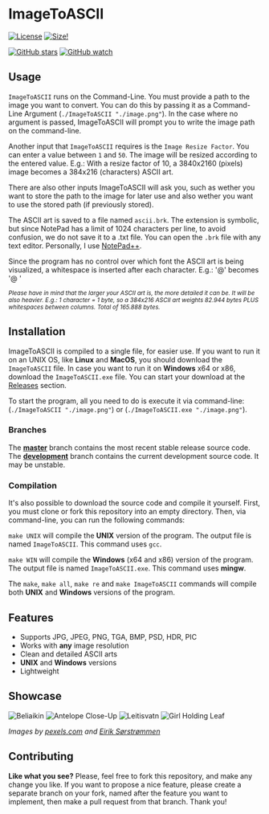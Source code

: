 # ImageToASCII

[![License](https://img.shields.io/github/license/brhaka/ImageToASCII)](https://github.com/brhaka/ImageToASCII/blob/master/LICENSE)
[![Size!](https://img.shields.io/github/languages/code-size/brhaka/ImageToASCII)](https://github.com/brhaka/ImageToASCII)

[![GitHub stars](https://img.shields.io/github/stars/brhaka/ImageToASCII.svg?style=social&label=Star)](https://github.com/brhaka/ImageToASCII)
[![GitHub watch](https://img.shields.io/github/watchers/brhaka/ImageToASCII.svg?style=social&label=Watch)](https://github.com/brhaka/ImageToASCII)

## Usage

`ImageToASCII` runs on the Command-Line.
You must provide a path to the image you want to convert. You can do this by passing it as a Command-Line Argument (`./ImageToASCII "./image.png"`). In the case where no argument is passed, ImageToASCII will prompt you to write the image path on the command-line.

Another input that `ImageToASCII` requires is the `Image Resize Factor`. You can enter a value between `1` and `50`. The image will be resized according to the entered value. E.g.: With a resize factor of 10, a 3840x2160 (pixels) image becomes a 384x216 (characters) ASCII art.

There are also other inputs ImageToASCII will ask you, such as wether you want to store the path to the image for later use and also wether you want to use the stored path (if previously stored).

The ASCII art is saved to a file named `ascii.brk`. The extension is symbolic, but since NotePad has a limit of 1024 characters per line, to avoid confusion, we do not save it to a .txt file. You can open the `.brk` file with any text editor. Personally, I use [NotePad++](https://github.com/notepad-plus-plus/notepad-plus-plus).

Since the program has no control over which font the ASCII art is being visualized, a whitespace is inserted after each character. E.g.: '@' becomes '@ '

<sub>*Please have in mind that the larger your ASCII art is, the more detailed it can be. It will be also heavier. E.g.: 1 character = 1 byte, so a 384x216 ASCII art weights 82.944 bytes PLUS whitespaces between columns. Total of 165.888 bytes.*</sup>

## Installation

ImageToASCII is compiled to a single file, for easier use. If you want to run it on an UNIX OS, like **Linux** and **MacOS**, you should download the `ImageToASCII` file. In case you want to run it on **Windows** x64 or x86, download the `ImageToASCII.exe` file. You can start your download at the [Releases](https://github.com/brhaka/ImageToASCII/releases) section.

To start the program, all you need to do is execute it via command-line: (`./ImageToASCII "./image.png"`) or (`./ImageToASCII.exe "./image.png"`).

### Branches

The **[master](https://github.com/brhaka/ImageToASCII/tree/master)** branch contains the most recent stable release source code. The **[development](https://github.com/brhaka/ImageToASCII/tree/development)** branch contains the current development source code. It may be unstable.

### Compilation

It's also possible to download the source code and compile it yourself. First, you must clone or fork this repository into an empty directory. Then, via command-line, you can run the following commands:

`make UNIX` will compile the **UNIX** version of the program. The output file is named `ImageToASCII`. This command uses `gcc`.

`make WIN` will compile the **Windows** (x64 and x86) version of the program. The output file is named `ImageToASCII.exe`. This command uses **mingw**.

The `make`, `make all`, `make re` and `make ImageToASCII` commands will compile both **UNIX** and **Windows** versions of the program.

## Features

* Supports JPG, JPEG, PNG, TGA, BMP, PSD, HDR, PIC
* Works with **any** image resolution
* Clean and detailed ASCII arts
* **UNIX** and **Windows** versions
* Lightweight

## Showcase

![Beliaikin](https://user-images.githubusercontent.com/32342284/113486110-00477900-94a9-11eb-82f8-b0927eb04f75.jpg)
![Antelope Close-Up](https://user-images.githubusercontent.com/32342284/113486115-03426980-94a9-11eb-9d07-807445e3e608.jpg)
![Leitisvatn](https://user-images.githubusercontent.com/32342284/113486120-05a4c380-94a9-11eb-8edd-a9513ed0a3c4.jpg)
![Girl Holding Leaf](https://user-images.githubusercontent.com/32342284/113486484-06d6f000-94ab-11eb-9cda-6aa50a31dc41.jpg)

*Images by [pexels.com](https://www.pexels.com/collections/imagetoascii-vk9vgay/) and [Eirik Sørstrømmen](https://500px.com/photo/122484453/the-cliffs-of-leitisvatn-by-eirik-sorstrommen)*

## Contributing
**Like what you see?** Please, feel free to fork this repository, and make any change you like. If you
want to propose a nice feature, please create a separate branch on your fork,
named after the feature you want to implement, then make a pull request from that
branch. Thank you!
